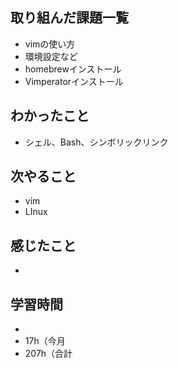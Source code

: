 ## 取り組んだ課題一覧
- vimの使い方
- 環境設定など
- homebrewインストール
- Vimperatorインストール
## わかったこと
- シェル、Bash、シンボリックリンク
## 次やること
- vim
- LInux
## 感じたこと
- 
## 学習時間
- 
- 17h（今月
- 207h（合計

